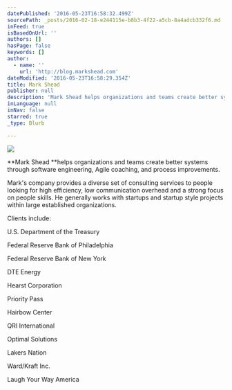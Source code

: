 ```yaml
---
datePublished: '2016-05-23T16:58:32.499Z'
sourcePath: _posts/2016-02-18-e244115e-b8b3-4f22-a5cb-8a4adcb332f6.md
inFeed: true
isBasedOnUrl: ''
authors: []
hasPage: false
keywords: []
author:
  - name: ''
    url: 'http://blog.markshead.com'
dateModified: '2016-05-23T16:58:29.354Z'
title: Mark Shead
publisher: null
description: 'Mark Shead helps organizations and teams create better systems through software engineering, Agile coaching, and process improvements.'
inLanguage: null
inNav: false
starred: true
_type: Blurb

---
```

![](https://s3-us-west-2.amazonaws.com/the-grid-img/p/848389960892cdd4c94d1f2d2f77a527184f0f84.jpg)

**Mark Shead **helps organizations and teams create better systems through software engineering, Agile coaching, and process improvements.

Mark's company provides a diverse set of consulting services to people looking for high efficiency, low communication overhead and a strong focus on people skills. He generally works with startups and startup style projects within large established organizations.

Clients include:

U.S. Department of the Treasury

Federal Reserve Bank of Philadelphia

Federal Reserve Bank of New York

DTE Energy

Hearst Corporation

Priority Pass

Hairbow Center

QRI International

Optimal Solutions

Lakers Nation

Ward/Kraft Inc.

Laugh Your Way America